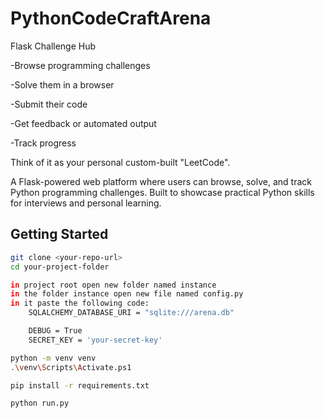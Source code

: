 # PythonCodeCraftArena
Flask Challenge Hub

-Browse programming challenges

-Solve them in a browser

-Submit their code

-Get feedback or automated output

-Track progress

Think of it as your personal custom-built "LeetCode".

A Flask-powered web platform where users can browse, solve, and track Python programming challenges. Built to showcase practical Python skills for interviews and personal learning.

## Getting Started

```bash
git clone <your-repo-url>
cd your-project-folder

in project root open new folder named instance
in the folder instance open new file named config.py
in it paste the following code:
    SQLALCHEMY_DATABASE_URI = "sqlite:///arena.db"

    DEBUG = True
    SECRET_KEY = 'your-secret-key'

python -m venv venv
.\venv\Scripts\Activate.ps1

pip install -r requirements.txt

python run.py